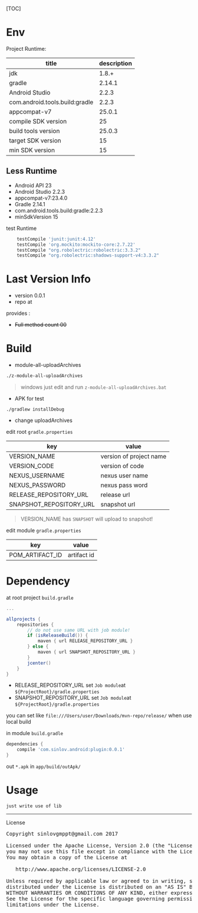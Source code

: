 [TOC]

# Env

Project Runtime:

|title|description|
|-----|-----------|
|jdk|1.8.+|
|gradle|2.14.1|
|Android Studio|2.2.3|
|com.android.tools.build:gradle|2.2.3|
|appcompat-v7|25.0.1|
|compile SDK version|25|
|build tools version|25.0.3|
|target SDK version|15|
|min SDK version|15|

## Less Runtime

- Android API 23
- Android Studio 2.2.3
- appcompat-v7:23.4.0
- Gradle 2.14.1
- com.android.tools.build:gradle:2.2.3
- minSdkVersion 15

test Runtime

```gradle
    testCompile 'junit:junit:4.12'
    testCompile 'org.mockito:mockito-core:2.7.22'
    testCompile "org.robolectric:robolectric:3.3.2"
    testCompile "org.robolectric:shadows-support-v4:3.3.2"
```


# Last Version Info

- version 0.0.1
- repo at

provides :
- ~~Full method count 00~~

# Build

- module-all-uploadArchives

```sh
./z-module-all-uploadArchives
```

> windows just edit and run `z-module-all-uploadArchives.bat`

- APK for test

```
./gradlew installDebug
```

- change uploadArchives

edit root `gradle.properties`

|key|value|
|-----|--------|
|VERSION_NAME|version of project name|
|VERSION_CODE|version of code|
|NEXUS_USERNAME|nexus user name|
|NEXUS_PASSWORD|nexus pass word|
|RELEASE_REPOSITORY_URL|release url|
|SNAPSHOT_REPOSITORY_URL|snapshot url|

> VERSION_NAME has `SNAPSHOT` will upload to snapshot!

edit module `gradle.properties`

|key|value|
|-----|--------|
|POM_ARTIFACT_ID|artifact id|

# Dependency

at root project `build.gradle`

```gradle
...

allprojects {
    repositories {
        // do not use same URL with job module!
        if (isReleaseBuild()) {
            maven { url RELEASE_REPOSITORY_URL }
        } else {
            maven { url SNAPSHOT_REPOSITORY_URL }
        }
        jcenter()
    }
}
```

- RELEASE_REPOSITORY_URL set `Job module`at `${ProjectRoot}/gradle.properties`
- SNAPSHOT_REPOSITORY_URL set `Job module`at `${ProjectRoot}/gradle.properties`

you can set like `file:///Users/user/Downloads/mvn-repo/release/` when use local build

in module `build.gradle`

```gradle
dependencies {
    compile 'com.sinlov.android:plugin:0.0.1'
}
```

out `*.apk` in `app/build/outApk/`

# Usage

`just write use of lib`

---

License

<pre>
Copyright sinlovgmppt@gmail.com 2017

Licensed under the Apache License, Version 2.0 (the "License");
you may not use this file except in compliance with the License.
You may obtain a copy of the License at

   http://www.apache.org/licenses/LICENSE-2.0

Unless required by applicable law or agreed to in writing, software
distributed under the License is distributed on an "AS IS" BASIS,
WITHOUT WARRANTIES OR CONDITIONS OF ANY KIND, either express or implied.
See the License for the specific language governing permissions and
limitations under the License.
</pre>
